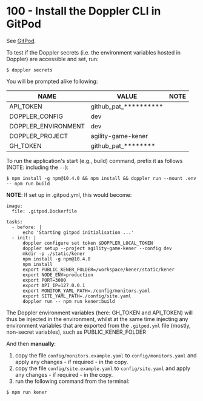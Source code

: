 # 100 - Install the Doppler CLI in GitPod

See [GitPod](https://docs.doppler.com/docs/gitpod).

To test if the Doppler secrets (i.e. the environment variables hosted in Doppler) are accessible and set, run:

```
$ doppler secrets
```

You will be prompted alike following:

| NAME | VALUE | NOTE |
| ----- | ---- | ---- |
| API_TOKEN | github_pat_********** | |
| DOPPLER_CONFIG | dev | |
| DOPPLER_ENVIRONMENT | dev | |
| DOPPLER_PROJECT | agility-game-kener | |
| GH_TOKEN | github_pat_******** | |

To run the application's start (e.g., build) command, prefix it as follows (NOTE: including the ```--```):

```
$ npm install -g npm@10.4.0 && npm install && doppler run --mount .env -- npm run build
```

**NOTE**: If set up in .gitpod.yml, this would become:

```
image:
  file: .gitpod.Dockerfile

tasks:
  - before: | 
      echo 'Starting gitpod initialisation ...'
  - init: |
      doppler configure set token $DOPPLER_LOCAL_TOKEN
      doppler setup --project agility-game-kener --config dev
      mkdir -p ./static/kener
      npm install -g npm@10.4.0
      npm install
      export PUBLIC_KENER_FOLDER=/workspace/kener/static/kener
      export NODE_ENV=production
      export PORT=3000
      export API_IP=127.0.0.1
      export MONITOR_YAML_PATH=./config/monitors.yaml
      export SITE_YAML_PATH=./config/site.yaml
      doppler run -- npm run kener:build
```

The Doppler environment variables (here: GH_TOKEN and API_TOKEN) will thus be injected in the environment, whilst at the same time injecting any environment variables that are exported from the ```.gitpod.yml``` file (mostly, non-secret variables), such as PUBLIC_KENER_FOLDER 

And then **manually**:
1. copy the file ```config/monitors.example.yaml``` to ```config/monitors.yaml``` and apply any changes - if required - in the copy.
2. copy the file ```config/site.example.yaml``` to ```config/site.yaml``` and apply any changes - if required - in the copy.
3. run the following command from the terminal:

```
$ npm run kener
```
